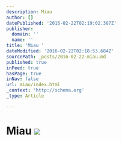 ```yaml
---
description: Miau
author: []
datePublished: '2016-02-22T02:19:02.387Z'
publisher:
  domain: ''
  name: ''
title: 'Miau '
dateModified: '2016-02-22T02:18:53.684Z'
sourcePath: _posts/2016-02-22-miau.md
published: true
inFeed: true
hasPage: true
inNav: false
url: miau/index.html
_context: 'http://schema.org'
_type: Article

---
```

# Miau ![](https://the-grid-user-content.s3-us-west-2.amazonaws.com/bebb8b73-5d62-4755-9dbe-94a33cfa25bd.png)